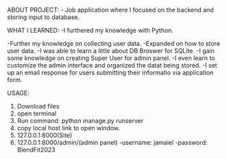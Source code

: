 ABOUT PROJECT: - Job application where I focused on the backend and storing input to database.

WHAT I LEARNED: -I furthered my knowledge with Python.

-Further my knowledge on collecting user data.
-Expanded on how to store user data. 
-I was able to learn a little about DB Broswer for SQLite.
-I gain some knowledge on creating Super User for admin panel.
-I even learn to customize the admin interface and organized the datat being stored.
-I set up an email response for users submitting their informatio via application form. 

USAGE:


1. Download files
2. open terminal 
3. Run command: python manage.py runserver
4. copy local host link to open window. 
5. 127.0.0.1:8000(Site)
6. 127.0.0.1:8000/admin/(admin panel)
    -username: jamaiel
    -password: BlendFit2023
